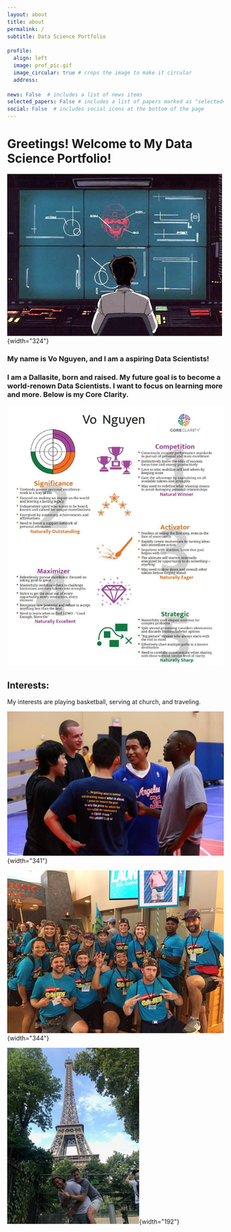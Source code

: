 ```yaml
---
layout: about
title: about
permalink: /
subtitle: Data Science Portfolio

profile:
  align: left
  image: prof_pic.gif
  image_circular: true # crops the image to make it circular
  address:

news: False  # includes a list of news items
selected_papers: False # includes a list of papers marked as "selected={true}"
social: False  # includes social icons at the bottom of the page
---
```


# Greetings! Welcome to My Data Science Portfolio!

![](images/5A-01.gif){width="324"}

### My name is Vo Nguyen, and I am a aspiring Data Scientists!

### I am a Dallasite, born and raised. My future goal is to become a world-renown Data Scientists. I want to focus on learning more and more. Below is my Core Clarity.

![](images/core%20clairity.JPG)

## Interests:

My interests are playing basketball, serving at church, and traveling.

![](images/basketball.jpg){width="341"}

![](images/launch.JPG){width="344"}

![](images/travel.jpg){width="192"}
